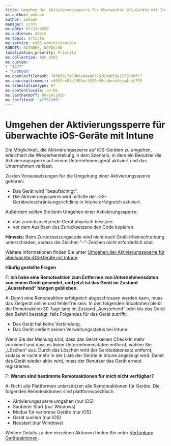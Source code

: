 ```yaml
---
title: Umgehen der Aktivierungssperre für überwachte iOS-Geräte mit Intune
ms.author: pebaum
author: pebaum
manager: scotv
ms.date: 07/23/2020
ms.audience: Admin
ms.topic: article
ms.service: o365-administration
ROBOTS: NOINDEX, NOFOLLOW
localization_priority: Priority
ms.collection: Adm_O365
ms.custom:
- "1277"
- "6700008"
ms.openlocfilehash: 743b5917c08b0a49a8c5791bdeb59a1672dd0fc7
ms.sourcegitcommit: c6692ce0fa1358ec3529e59ca0ecdfdea4cdc759
ms.translationtype: HT
ms.contentlocale: de-DE
ms.lasthandoff: 09/14/2020
ms.locfileid: "47757299"
---
```

# <a name="bypass-activation-lock-on-supervised-ios-devices-with-intune"></a>Umgehen der Aktivierungssperre für überwachte iOS-Geräte mit Intune

Die Möglichkeit, die Aktivierungssperre auf iOS-Geräten zu umgehen, erleichtert die Wiederherstellung in dem Szenario, in dem ein Benutzer die Aktivierungssperre auf einem Unternehmensgerät aktiviert und das Unternehmen verlässt.

Zu den Voraussetzungen für die Umgehung einer Aktivierungssperre gehören:

- Das Gerät wird "beaufsichtigt".
- Die Aktivierungssperre wird mithilfe der iOS-Geräteeinschränkungsrichtlinie in Intune erfolgreich aktiviert.

Außerdem sollten Sie beim Umgehen einer Aktivierungssperre:

- das zurückzusetzende Gerät physisch besitzen.
- vor dem Auslösen des Zurücksetzens den Code kopieren.

**Hinweis:** Beim Zurücksetzungscode wird nicht nach Groß-/Kleinschreibung unterschieden, sodass die Zeichen "-"-Zeichen nicht erforderlich sind.

Weitere Informationen finden Sie unter [Umgehen der Aktivierungssperre für überwachte iOS-Geräte mit Intune](https://docs.microsoft.com/intune/device-activation-lock-bypass).

**Häufig gestellte Fragen**

F: **Ich habe eine Remoteaktion zum Entfernen von Unternehmensdaten von einem Gerät gesendet, und jetzt ist das Gerät im Zustand „Ausstehend“ hängen geblieben.**

A: Damit eine Remoteaktion erfolgreich abgeschlossen werden kann, muss das Zielgerät online und fehlerfrei sein. In den folgenden Situationen bleibt die Remoteaktion 30 Tage lang im Zustand „Ausstehend“ oder bis das Gerät den Befehl bestätigt, falls Folgendes für das Gerät zutrifft:

- Das Gerät hat keine Verbindung.
- Das Gerät verliert seinen Verwaltungsstatus bei Intune.

Wenn Sie der Meinung sind, dass das Gerät keinen Check-In mehr vornimmt und dass es keine Unternehmensdaten entfernt, wählen Sie „Löschen“ aus. Durch das Löschen wird der Gerätedatensatz entfernt, sodass er nicht mehr in der Liste der Geräte in Intune angezeigt wird. Damit das Gerät wieder aktiv wird, muss der Benutzer das Gerät erneut registrieren.

F: **Warum sind bestimmte Remoteaktionen für mich nicht verfügbar?**

A: Nicht alle Plattformen unterstützen alle Remoteaktionen für Geräte. Die folgenden Remoteaktionen sind plattformspezifisch.

- Aktivierungssperre umgehen (nur iOS)
- Sauberer Start (nur Windows)
- Modus für verlorene Geräte (nur iOS)
- Gerät suchen (nur iOS)
- Neustart (nur Windows)

Weitere Details zu den einzelnen Aktionen finden Sie unter [Verfügbare Geräteaktionen](https://docs.microsoft.com/intune/device-management#available-device-actions).